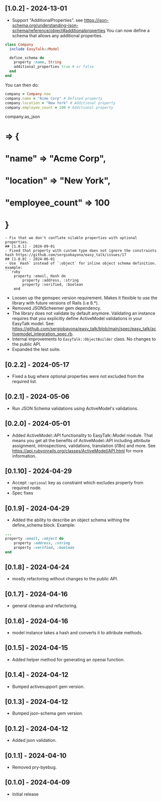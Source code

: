 ## [1.0.2] - 2024-13-01
- Support "AdditionalProperties". see https://json-schema.org/understanding-json-schema/reference/object#additionalproperties
You can now define a schema that allows any additional properties. 
```ruby
class Company
  include EasyTalk::Model

  define_schema do
    property :name, String
    additional_properties true # or false
  end
end
```

You can then do:
```ruby
company = Company.new
company.name = "Acme Corp" # Defined property
company.location = "New York" # Additional property
company.employee_count = 100 # Additional property
```

company.as_json
# => {
#      "name" => "Acme Corp",
#      "location" => "New York",
#      "employee_count" => 100
#    }
```
- Fix that we don't conflate nilable properties with optional properties.
## [1.0.1] - 2024-09-01
- Fixed that property with custom type does not ignore the constraints hash https://github.com/sergiobayona/easy_talk/issues/17
## [1.0.0] - 2024-06-01
- Use `Hash` instead of `:object` for inline object schema definition.
example:
```ruby
    property :email, Hash do
        property :address, :string
        property :verified, :boolean
    end
```
- Loosen up the gemspec version requirement. Makes it flexible to use the library with future versions of Rails (i.e 8.*).
- Removed JSONScheemer gem dependency. 
- The library does not validate by default anymore. Validating an instance requires that you explicitly define ActiveModel validations in your EasyTalk model. See: https://github.com/sergiobayona/easy_talk/blob/main/spec/easy_talk/activemodel_integration_spec.rb.
- Internal improvements to `EasyTalk::ObjectBuilder` class. No changes to the public API.
- Expanded the test suite.

## [0.2.2] - 2024-05-17
- Fixed a bug where optional properties were not excluded from the required list.

## [0.2.1] - 2024-05-06
- Run JSON Schema validations using ActiveModel's validations.

## [0.2.0] - 2024-05-01
- Added ActiveModel::API functionality to EasyTalk::Model module. That means you get all the benefits of ActiveModel::API including attribute assignment, introspections, validations, translation (i18n) and more. See https://api.rubyonrails.org/classes/ActiveModel/API.html for more information.

## [0.1.10] - 2024-04-29
- Accept `:optional` key as constraint which excludes property from required node.
- Spec fixes
## [0.1.9] - 2024-04-29
- Added the ability to describe an object schema withing the define_schema block. Example:
```ruby
...
property :email, :object do
    property :address, :string
    property :verified, :boolean
end
```

## [0.1.8] - 2024-04-24
- mostly refactoring without changes to the public API.

## [0.1.7] - 2024-04-16
- general cleanup and refactoring.

## [0.1.6] - 2024-04-16
- model instance takes a hash and converts it to attribute methods.

## [0.1.5] - 2024-04-15
- Added helper method for generating an openai function.

## [0.1.4] - 2024-04-12
- Bumped activesupport gem version.

## [0.1.3] - 2024-04-12
- Bumped json-schema gem version.

## [0.1.2] - 2024-04-12
- Added json validation.

## [0.1.1] - 2024-04-10
- Removed pry-byebug.

## [0.1.0] - 2024-04-09
- Initial release